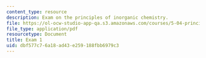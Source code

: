 ```yaml
---
content_type: resource
description: Exam on the principles of inorganic chemistry.
file: https://ol-ocw-studio-app-qa.s3.amazonaws.com/courses/5-04-principles-of-inorganic-chemistry-ii-fall-2008/dbf577c76a18ad43e259188fbb6979c3_exam_1.pdf
file_type: application/pdf
resourcetype: Document
title: Exam 1
uid: dbf577c7-6a18-ad43-e259-188fbb6979c3
---
```

